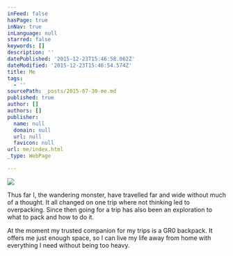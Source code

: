 ```yaml
---
inFeed: false
hasPage: true
inNav: true
inLanguage: null
starred: false
keywords: []
description: ''
datePublished: '2015-12-23T15:46:58.062Z'
dateModified: '2015-12-23T15:46:54.574Z'
title: Me
tags:
  - ''
sourcePath: _posts/2015-07-30-me.md
published: true
author: []
authors: []
publisher:
  name: null
  domain: null
  url: null
  favicon: null
url: me/index.html
_type: WebPage

---
```

![](https://the-grid-user-content.s3-us-west-2.amazonaws.com/b9c8ddb6-a34e-4d9f-b4a1-a17210689dca.jpg)

Thus far I, the wandering monster, have travelled far and wide without much of a thought. It all changed on one trip where not thinking led to overpacking. Since then going for a trip has also been an exploration to what to pack and how to do it.

At the moment my trusted companion for my trips is a GR0 backpack. It offers me just enough space, so I can live my life away from home with everything I need without being too heavy.